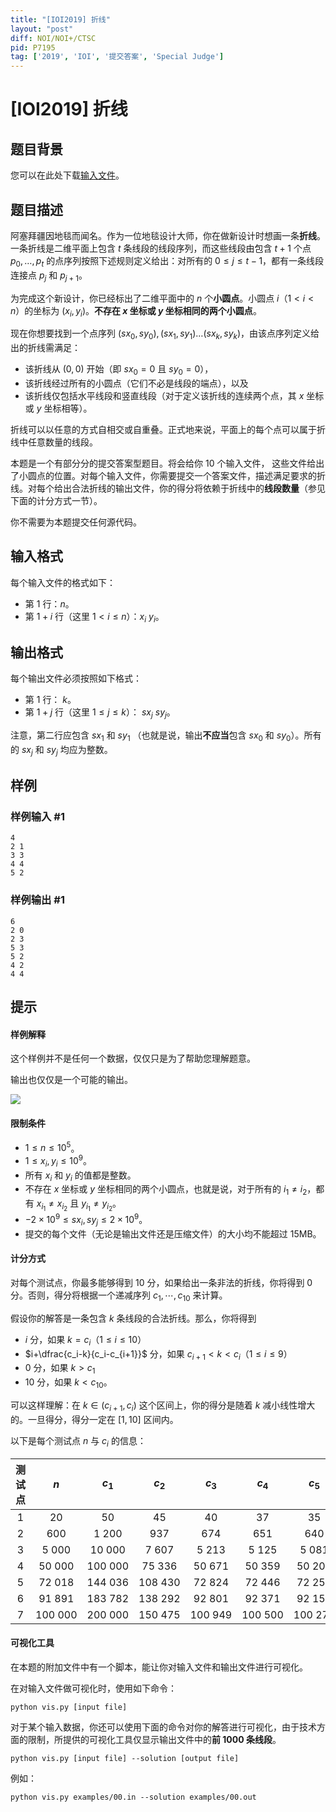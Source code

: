 ```yaml
---
title: "[IOI2019] 折线"
layout: "post"
diff: NOI/NOI+/CTSC
pid: P7195
tag: ['2019', 'IOI', '提交答案', 'Special Judge']
---
```

# [IOI2019] 折线
## 题目背景

您可以在此处下载[输入文件](https://cowtransfer.com/s/9b9c30ef6dc74d)。
## 题目描述

阿塞拜疆因地毯而闻名。作为一位地毯设计大师，你在做新设计时想画一条**折线**。一条折线是二维平面上包含 $t$ 条线段的线段序列，而这些线段由包含 $t+1$ 个点 $p_0,\ldots,p_t$ 的点序列按照下述规则定义给出：对所有的 $0\le j\le t- 1$，都有一条线段连接点 $p_j$ 和 $p_{j+1}$。

为完成这个新设计，你已经标出了二维平面中的 $n$ 个**小圆点**。小圆点 $i$（$1 < i < n$）的坐标为 $(x_i,y_i)$。**不存在 $x$ 坐标或 $y$ 坐标相同的两个小圆点**。

现在你想要找到一个点序列 $(sx_0,sy_0),(sx_1, sy_1)\ldots (sx_k, sy_k)$，由该点序列定义给出的折线需满足：
- 该折线从 $(0,0)$ 开始（即 $sx_0=0$ 且 $sy_0=0$），
- 该折线经过所有的小圆点（它们不必是线段的端点），以及
- 该折线仅包括水平线段和竖直线段（对于定义该折线的连续两个点，其 $x$ 坐标或 $y$ 坐标相等）。

折线可以以任意的方式自相交或自重叠。正式地来说，平面上的每个点可以属于折线中任意数量的线段。

本题是一个有部分分的提交答案型题目。将会给你 $10$ 个输入文件， 这些文件给出了小圆点的位置。对每个输入文件，你需要提交一个答案文件，描述满足要求的折线。对每个给出合法折线的输出文件，你的得分将依赖于折线中的**线段数量**（参见下面的计分方式一节）。

你不需要为本题提交任何源代码。
## 输入格式

每个输入文件的格式如下：
- 第 $1$ 行：$n$。
- 第 $1+i$ 行（这里 $1<i\le n$）：$x_i\ y_i$。
## 输出格式

每个输出文件必须按照如下格式：
- 第 $1$ 行： $k$。
- 第 $1+j$ 行（这里 $1\le j\le k$）： $sx_j\ sy_j$。

注意，第二行应包含 $sx_1$ 和 $sy_1$ （也就是说，输出**不应当**包含 $sx_0$ 和 $sy_0$）。所有的 $sx_j$ 和 $sy_j$ 均应为整数。
## 样例

### 样例输入 #1
```
4
2 1 
3 3
4 4
5 2
```
### 样例输出 #1
```
6
2 0
2 3
5 3
5 2
4 2
4 4
```
## 提示


#### 样例解释
这个样例并不是任何一个数据，仅仅只是为了帮助您理解题意。

输出也仅仅是一个可能的输出。

![](https://cdn.luogu.com.cn/upload/image_hosting/6deg8n18.png)

#### 限制条件
- $1\le n\le 10^5$。
- $1\le x_i,y_i\le 10^9$。
- 所有 $x_i$ 和 $y_i$ 的值都是整数。
- 不存在 $x$ 坐标或 $y$ 坐标相同的两个小圆点，也就是说，对于所有的 $i_1\not=i_2$，都有 $x_{i_1}\not=x_{i_2}$ 且 $y_{i_1}\not=y_{i_2}$。
- $-2\times 10^9\le sx_i,sy_j\le 2\times 10^9$。
- 提交的每个文件（无论是输出文件还是压缩文件）的大小均不能超过 $\text{15MB}$。

#### 计分方式
对每个测试点，你最多能够得到 $10$ 分，如果给出一条非法的折线，你将得到 $0$ 分。否则，得分将根据一个递减序列 $c_1, \cdots, c_{10}$ 来计算。

假设你的解答是一条包含 $k$ 条线段的合法折线。那么，你将得到
- $i$ 分，如果 $k=c_i$（$1 \le i \le 10$）
- $i+\dfrac{c_i-k}{c_i-c_{i+1}}$ 分，如果 $c_{i+1} < k < c_i$（$1 \le i \le 9$）
- $0$ 分，如果 $k > c_1$
- $10$ 分，如果 $k < c_{10}$。

可以这样理解：在 $k \in (c_{i+1}, c_i)$ 这个区间上，你的得分是随着 $k$ 减小线性增大的。一旦得分，得分一定在 $[1, 10]$ 区间内。

以下是每个测试点 $n$ 与 $c_i$ 的信息：

|测试点|$n$|$c_1$|$c_2$|$c_3$|$c_4$|$c_5$|$c_6$|$c_7$|$c_8$|$c_9$|$c_{10}$|
|:-:|:-:|:-:|:-:|:-:|:-:|:-:|:-:|:-:|:-:|:-:|:-:|
|$1$|$20$|$50$|$45$|$40$|$37$|$35$|$33$|$28$|$26$|$25$|$23$|
|$2$|$600$|$1\ 200$|$937$|$674$|$651$|$640$|$628$|$616$|$610$|$607$|$603$|
|$3$|$5\ 000$|$10\ 000$|$7\ 607$|$5\ 213$|$5\ 125$|$5\ 081$|$5\ 037$|$5\ 020$|$5\ 012$|$5\ 008$|$5\ 003$|
|$4$|$50\ 000$|$100 \ 000$|$75\ 336$|$50\ 671$|$50\ 359$|$50\ 203$|$50\ 047$|$50\ 025$|$50\ 014$|$50\ 009$|$50\ 003$|
|$5$|$72\ 018$|$144\ 036$|$108\ 430$|$72\ 824$|$72\ 446$|$72\ 257$|$72\ 067$|$72\ 044$|$72\ 033$|$72\ 027$|$72\ 021$|
|$6$|$91\ 891$|$183\ 782$|$138\ 292$|$92\ 801$|$92\ 371$|$92\ 156$|$91\ 941$|$91\ 918$|$91\ 906$|$91\ 900$|$91\ 894$|
|$7$|$100\ 000$|$200\ 000$|$150\ 475$|$100\ 949$|$100\ 500$|$100\ 275$|$100\ 050$|$100\ 027$|$100\ 015$|$100\ 009$|$100\ 003$|

#### 可视化工具
在本题的附加文件中有一个脚本，能让你对输入文件和输出文件进行可视化。

在对输入文件做可视化时，使用如下命令：
```plain
python vis.py [input file]
```

对于某个输入数据，你还可以使用下面的命令对你的解答进行可视化，由于技术方面的限制，所提供的可视化工具仅显示输出文件中的**前 $1000$ 条线段**。
```plain
python vis.py [input file] --solution [output file]
```

例如：
```plain
python vis.py examples/00.in --solution examples/00.out
```
